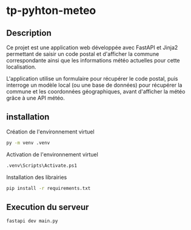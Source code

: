 # tp-pyhton-meteo

## Description

Ce projet est une application web développée avec FastAPI et Jinja2 permettant de saisir un code postal et d'afficher la commune correspondante ainsi que les informations météo actuelles pour cette localisation.

L'application utilise un formulaire pour récupérer le code postal, puis interroge un modèle local (ou une base de données) pour récupérer la commune et les coordonnées géographiques, avant d'afficher la météo grâce à une API météo.

## installation
Création de l'environnement virtuel
```bash
py -m venv .venv
```
Activation de l'environnement virtuel
```bash
.venv\Scripts\Activate.ps1
 ```

Installation des librairies
```bash
pip install -r requirements.txt
```

## Execution du serveur
```bash
fastapi dev main.py
```
